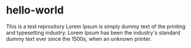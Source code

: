 hello-world
===========

This is a test reprository
Lorem Ipsum is simply dummy text of the printing and typesetting industry. Lorem Ipsum has been the industry's standard dummy text ever since the 1500s, when an unknown printer.
